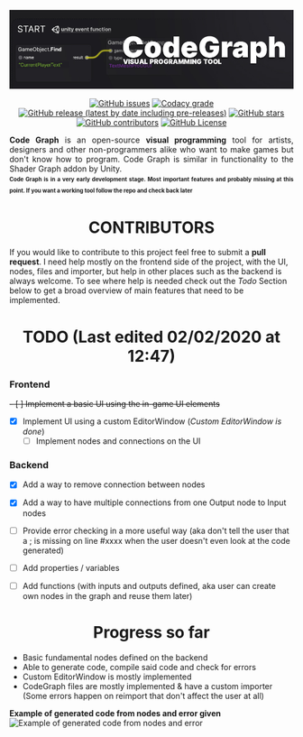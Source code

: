 <p align="center">
<img alt="CodeGraph Banner" src="/img/readme_banner.jpg" width=920>  
</p>
<p align="center">
<a href="https://github.com/TeodorVecerdi/CodeGraph/issues"><img alt="GitHub issues" src="https://img.shields.io/github/issues-raw/TeodorVecerdi/CodeGraph?color=e62c0b&label=issues&style=for-the-badge"></a> <a href="https://www.codacy.com/manual/TeodorVecerdi/CodeGraph?utm_source=github.com&amp;utm_medium=referral&amp;utm_content=TeodorVecerdi/CodeGraph&amp;utm_campaign=Badge_Grade"><img alt="Codacy grade" src="https://img.shields.io/codacy/grade/4521530989444f0a8e00755a2faabb1e?style=for-the-badge&label=code"></a> <a href="https://github.com/TeodorVecerdi/CodeGraph/releases/latest"><img alt="GitHub release (latest by date including pre-releases)" src="https://img.shields.io/github/v/release/TeodorVecerdi/CodeGraph?include_prereleases&label=release&style=for-the-badge"></a> <a href="https://github.com/TeodorVecerdi/CodeGraph/stargazers"><img alt="GitHub stars" src="https://img.shields.io/github/stars/TeodorVecerdi/CodeGraph?color=FFD700&style=for-the-badge"></a> <a href="https://github.com/TeodorVecerdi/CodeGraph/graphs/contributors"><img alt="GitHub contributors" src="https://img.shields.io/github/contributors-anon/TeodorVecerdi/CodeGraph?color=009a00&style=for-the-badge"></a> <a href="https://github.com/TeodorVecerdi/CodeGraph/blob/master/LICENSE"><img alt="GitHub License" src="https://img.shields.io/github/license/TeodorVecerdi/CodeGraph?style=for-the-badge"></a>
</p>
<p align="justify">
  <b>Code Graph</b> is an open-source <b>visual programming</b> tool for artists, designers and other non-programmers alike who want to make games but don't know how to program. Code Graph is similar in functionality to the Shader Graph addon by Unity.
  <br><sup><sub align="justify"><b>Code Graph is in a very early development stage. Most important features and probably missing at this point. If you want a working tool follow the repo and check back later</b></sub></sup>
</p>

<h1 align="center">CONTRIBUTORS</h1>

If you would like to contribute to this project feel free to submit a **pull request**. I need help mostly on the frontend side of the project, with the UI, nodes, files and importer, but help in other places such as the backend is always welcome. To see where help is needed check out the *Todo* Section below to get a broad overview of main features that need to be implemented.

<h1 align="center">TODO (Last edited 02/02/2020 at 12:47)</h1>
<h3>Frontend</h3>

~~- [ ] Implement a basic UI using the in-game UI elements~~
- [x] Implement UI using a custom EditorWindow (*Custom EditorWindow is done*)
  - [ ] Implement nodes and connections on the UI
<h3>Backend</h3>

- [x] Add a way to remove connection between nodes
- [x] Add a way to have multiple connections from one Output node to Input nodes
- [ ] Provide error checking in a more useful way (aka don't tell the user that a ; is missing on line #xxxx when the user doesn't even look at the code generated)
- [ ] Add properties / variables
- [ ] Add functions (with inputs and outputs defined, aka user can create own nodes in the graph and reuse them later)


<h1 align="center">Progress so far</h1>

- Basic fundamental nodes defined on the backend
- Able to generate code, compile said code and check for errors
- Custom EditorWindow is mostly implemented
- CodeGraph files are mostly implemented & have a custom importer (Some errors happen on reimport that don't affect the user at all)


**Example of generated code from nodes and error given**  
![Example of generated code from nodes and error](img/readme_img1.jpeg "Example of generated code from nodes and error")
